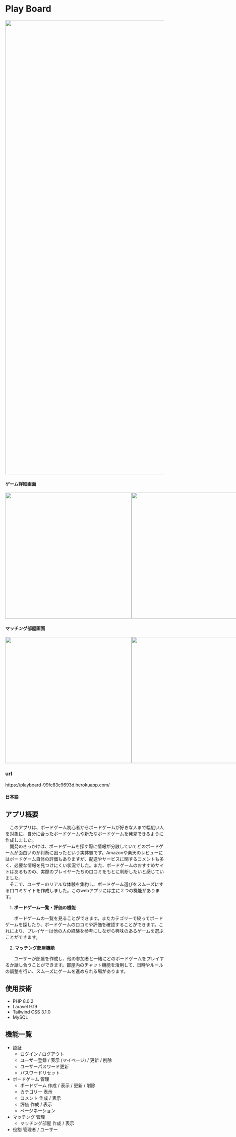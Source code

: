 # Play Board
<img width="1440" src="https://github.com/user-attachments/assets/d3f11d62-1288-4c8b-b796-a8955577ca88" />

#### ゲーム詳細画面
<div style="display: flex">
    <img width="400" height="400" src="https://github.com/user-attachments/assets/29d86f72-9995-41fb-9686-180201558b46" />
    <img width="400" height="400" src="https://github.com/user-attachments/assets/1871d9e7-9620-472d-b445-b9a82a891893" />
</div>

#### マッチング部屋画面
<div style="display: flex">
    <img width="400" hegiht="400" src="https://github.com/user-attachments/assets/f5936419-aa1c-4e8e-8c4e-3c4862dd35b8" />
    <img width="400" hegiht="400" src="https://github.com/user-attachments/assets/4a6e9ee6-fb5f-43ad-bb43-4a437b4b842a" />
</div>

### url
https://playboard-99fc83c9693d.herokuapp.com/

#### 日本語
## アプリ概要
　このアプリは、ボードゲーム初心者からボードゲームが好きな人まで幅広い人を対象に、自分に合ったボードゲームや新たなボードゲームを発見できるように作成しました。  
　開発のきっかけは、ボードゲームを探す際に情報が分散していてどのボードゲームが面白いのか判断に困ったという実体験です。Amazonや楽天のレビューにはボードゲーム自体の評価もありますが、配送やサービスに関するコメントも多く、必要な情報を見つけにくい状況でした。また、ボードゲームのおすすめサイトはあるものの、実際のプレイヤーたちの口コミをもとに判断したいと感じていました。  
　そこで、ユーザーのリアルな体験を集約し、ボードゲーム選びをスムーズにする口コミサイトを作成しました。このwebアプリには主に２つの機能があります。 
 
　1. **ボードゲーム一覧・評価の機能**  
 
　　ボードゲームの一覧を見ることができます。またカテゴリーで絞ってボードゲームを探したり、ボードゲームの口コミや評価を確認することができます。これにより、プレイヤーは他の人の経験を参考にしながら興味のあるゲームを選ぶことができます。  
  
　2. **マッチング部屋機能**  
 
　　ユーザーが部屋を作成し、他の参加者と一緒にどのボードゲームをプレイするか話し合うことができます。部屋内のチャット機能を活用して、日時やルールの調整を行い、スムーズにゲームを進められる場があります。

## 使用技術
- PHP 8.0.2
- Laravel 9.19
- Tailwind CSS 3.1.0
- MySQL

## 機能一覧
- 認証
  - ログイン / ログアウト
  - ユーザー登録 / 表示 (マイページ) / 更新 / 削除
  - ユーザーパスワード更新
  - パスワードリセット
- ボードゲーム 管理
  - ボードゲーム 作成 / 表示 / 更新 / 削除
  - カテゴリー 表示
  - コメント 作成 / 表示
  - 評価 作成 / 表示
  - ページネーション
- マッチング 管理
  - マッチング部屋 作成 / 表示
- 役割 管理者 / ユーザー
